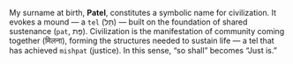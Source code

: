 My surname at birth, **Patel**, constitutes a symbolic name for civilization. It evokes a mound — a `tel` (תֵּל) — built on the foundation of shared sustenance (`pat`, פַּת). Civilization is the manifestation of community coming together (मिलना), forming the structures needed to sustain life — a tel that has achieved `mishpat` (justice). In this sense, “so shall” becomes “Just is.”